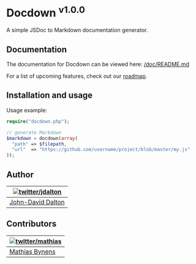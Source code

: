 # Docdown <sup>v1.0.0</sup>

A simple JSDoc to Markdown documentation generator.

## Documentation

The documentation for Docdown can be viewed here: [/doc/README.md](https://github.com/jdalton/docdown/blob/master/doc/README.md#readme)

For a list of upcoming features, check out our [roadmap](https://github.com/jdalton/docdown/wiki/Roadmap).

## Installation and usage

Usage example:

```php
require("docdown.php");

// generate Markdown
$markdown = docdown(array(
  "path" => $filepath,
  "url"  => "https://github.com/username/project/blob/master/my.js"
));
```

## Author

| [![twitter/jdalton](http://gravatar.com/avatar/299a3d891ff1920b69c364d061007043?s=70)](http://twitter.com/jdalton "Follow @jdalton on Twitter") |
|---|
| [John-David Dalton](http://allyoucanleet.com/) |

## Contributors

| [![twitter/mathias](http://gravatar.com/avatar/24e08a9ea84deb17ae121074d0f17125?s=70)](http://twitter.com/mathias "Follow @mathias on Twitter") |
|---|
| [Mathias Bynens](http://mathiasbynens.be/) |
